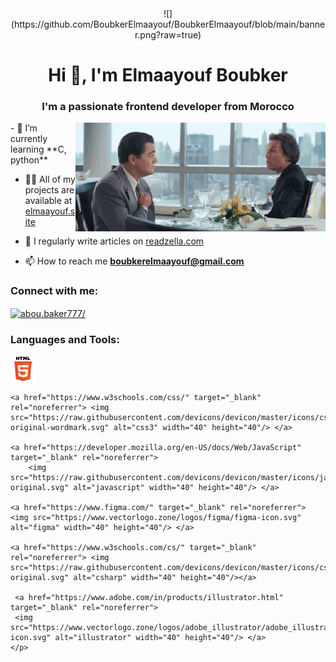 <div align ="center">![](https://github.com/BoubkerElmaayouf/BoubkerElmaayouf/blob/main/banner.png?raw=true)</div>
<h1 align="center">Hi 👋, I'm Elmaayouf Boubker</h1>
<h3 align="center">I'm a passionate frontend developer from Morocco</h3>
<img align="right" alt="the wolf of wall street" width="400" src="wolf.gif">
- 🌱 I’m currently learning **C, python**

- 👨‍💻 All of my projects are available at [elmaayouf.site](elmaayouf.site)

- 📝 I regularly write articles on [readzella.com](readzella.com)

- 📫 How to reach me **boubkerelmaayouf@gmail.com**

<h3 align="left">Connect with me:</h3>
<p align="left">
<a href="https://instagram.com/abou.baker777/" target="blank"><img align="center" src="https://raw.githubusercontent.com/rahuldkjain/github-profile-readme-generator/master/src/images/icons/Social/instagram.svg" alt="abou.baker777/" height="30" width="40" /></a>
</p>

<h3 align="left">Languages and Tools:</h3>
<p align="left"> 
    <a href="https://www.w3.org/html/" target="_blank" rel="noreferrer">
        <img src="https://raw.githubusercontent.com/devicons/devicon/master/icons/html5/html5-original-wordmark.svg" alt="html5" width="40" height="40"/> 
       </a> 

    <a href="https://www.w3schools.com/css/" target="_blank" rel="noreferrer"> <img src="https://raw.githubusercontent.com/devicons/devicon/master/icons/css3/css3-original-wordmark.svg" alt="css3" width="40" height="40"/> </a> 

    <a href="https://developer.mozilla.org/en-US/docs/Web/JavaScript" target="_blank" rel="noreferrer">
        <img src="https://raw.githubusercontent.com/devicons/devicon/master/icons/javascript/javascript-original.svg" alt="javascript" width="40" height="40"/> </a> 

    <a href="https://www.figma.com/" target="_blank" rel="noreferrer"> <img src="https://www.vectorlogo.zone/logos/figma/figma-icon.svg" alt="figma" width="40" height="40"/> </a>

    <a href="https://www.w3schools.com/cs/" target="_blank" rel="noreferrer"> <img src="https://raw.githubusercontent.com/devicons/devicon/master/icons/csharp/csharp-original.svg" alt="csharp" width="40" height="40"/></a> 

     <a href="https://www.adobe.com/in/products/illustrator.html" target="_blank" rel="noreferrer">
     <img src="https://www.vectorlogo.zone/logos/adobe_illustrator/adobe_illustrator-icon.svg" alt="illustrator" width="40" height="40"/> </a>
    </p>




